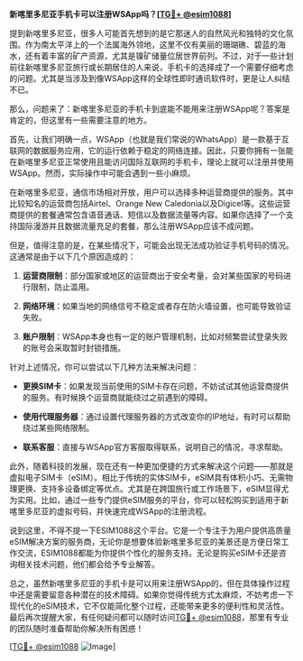 **新喀里多尼亚手机卡可以注册WSApp吗？[[TG💪+ @esim1088](https://t.me/s/esim1088)]**

提到新喀里多尼亚，很多人可能首先想到的是它那迷人的自然风光和独特的文化氛围。作为南太平洋上的一个法属海外领地，这里不仅有美丽的珊瑚礁、碧蓝的海水，还有着丰富的矿产资源，尤其是镍矿储量位居世界前列。不过，对于一些计划前往新喀里多尼亚旅行或长期居住的人来说，手机卡的选择成了一个需要仔细考虑的问题。尤其是当涉及到像WSApp这样的全球性即时通讯软件时，更是让人纠结不已。

那么，问题来了：新喀里多尼亚的手机卡到底能不能用来注册WSApp呢？答案是肯定的，但这里有一些需要注意的地方。

首先，让我们明确一点，WSApp（也就是我们常说的WhatsApp）是一款基于互联网的数据服务应用，它的运行依赖于稳定的网络连接。因此，只要你拥有一张能在新喀里多尼亚正常使用且能访问国际互联网的手机卡，理论上就可以注册并使用WSApp。然而，实际操作中可能会遇到一些小麻烦。

在新喀里多尼亚，通信市场相对开放，用户可以选择多种运营商提供的服务。其中比较知名的运营商包括Airtel、Orange New Caledonia以及Digicel等。这些运营商提供的套餐通常包含语音通话、短信以及数据流量等内容。如果你选择了一个支持国际漫游并且数据流量充足的套餐，那么注册WSApp应该不成问题。

但是，值得注意的是，在某些情况下，可能会出现无法成功验证手机号码的情况。这通常是由于以下几个原因造成的：

1. **运营商限制**：部分国家或地区的运营商出于安全考量，会对某些国家的号码进行限制，防止滥用。
   
2. **网络环境**：如果当地的网络信号不稳定或者存在防火墙设置，也可能导致验证失败。

3. **账户限制**：WSApp本身也有一定的账户管理机制，比如对频繁尝试登录失败的账号会采取暂时封锁措施。

针对上述情况，你可以尝试以下几种方法来解决问题：

- **更换SIM卡**：如果发现当前使用的SIM卡存在问题，不妨试试其他运营商提供的服务。有时候换个运营商就能绕过之前遇到的障碍。
  
- **使用代理服务器**：通过设置代理服务器的方式改变你的IP地址，有时可以帮助绕过某些网络限制。
  
- **联系客服**：直接与WSApp官方客服取得联系，说明自己的情况，寻求帮助。

此外，随着科技的发展，现在还有一种更加便捷的方式来解决这个问题——那就是虚拟电子SIM卡（eSIM）。相比于传统的实体SIM卡，eSIM具有体积小巧、无需物理更换、支持多设备绑定等优点。尤其是在跨国旅行或工作场景下，eSIM显得尤为实用。比如，通过一些专门提供eSIM服务的平台，你可以轻松购买到适用于新喀里多尼亚的虚拟号码，并快速完成WSApp的注册流程。

说到这里，不得不提一下ESIM1088这个平台。它是一个专注于为用户提供高质量eSIM解决方案的服务商，无论你是想要体验新喀里多尼亚的美景还是方便日常工作交流，ESIM1088都能为你提供个性化的服务支持。无论是购买eSIM卡还是咨询相关技术问题，他们都会给予专业解答。

总之，虽然新喀里多尼亚的手机卡是可以用来注册WSApp的，但在具体操作过程中还是需要留意各种潜在的技术障碍。如果你觉得传统方式太麻烦，不妨考虑一下现代化的eSIM技术，它不仅能简化整个过程，还能带来更多的便利性和灵活性。最后再次提醒大家，有任何疑问都可以随时访问[TG💪+ @esim1088](https://t.me/s/esim1088)，那里有专业的团队随时准备帮助你解决所有困惑！

[[TG💪+ @esim1088](https://t.me/s/esim1088) ![Image](https://i.postimg.cc/4NQfJmqS/Snipaste-2025-05-13-00-14-12.png)]
